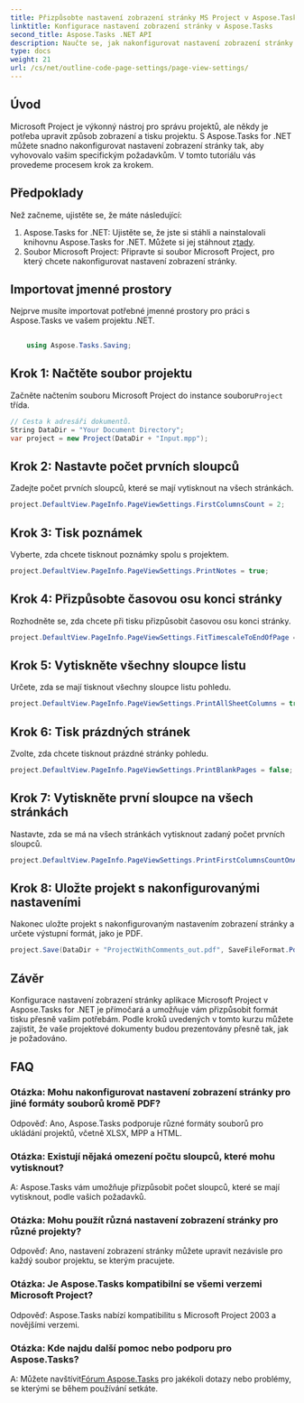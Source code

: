```yaml
---
title: Přizpůsobte nastavení zobrazení stránky MS Project v Aspose.Tasks
linktitle: Konfigurace nastavení zobrazení stránky v Aspose.Tasks
second_title: Aspose.Tasks .NET API
description: Naučte se, jak nakonfigurovat nastavení zobrazení stránky v Aspose.Tasks for .NET, abyste přizpůsobili formát tisku vašich dokumentů Microsoft Project.
type: docs
weight: 21
url: /cs/net/outline-code-page-settings/page-view-settings/
---
```

## Úvod
Microsoft Project je výkonný nástroj pro správu projektů, ale někdy je potřeba upravit způsob zobrazení a tisku projektu. S Aspose.Tasks for .NET můžete snadno nakonfigurovat nastavení zobrazení stránky tak, aby vyhovovalo vašim specifickým požadavkům. V tomto tutoriálu vás provedeme procesem krok za krokem.
## Předpoklady
Než začneme, ujistěte se, že máte následující:
1.  Aspose.Tasks for .NET: Ujistěte se, že jste si stáhli a nainstalovali knihovnu Aspose.Tasks for .NET. Můžete si jej stáhnout z[tady](https://releases.aspose.com/tasks/net/).
2. Soubor Microsoft Project: Připravte si soubor Microsoft Project, pro který chcete nakonfigurovat nastavení zobrazení stránky.

## Importovat jmenné prostory
Nejprve musíte importovat potřebné jmenné prostory pro práci s Aspose.Tasks ve vašem projektu .NET.
```csharp
    
    using Aspose.Tasks.Saving;
```
## Krok 1: Načtěte soubor projektu
 Začněte načtením souboru Microsoft Project do instance souboru`Project` třída.
```csharp
// Cesta k adresáři dokumentů.
String DataDir = "Your Document Directory";
var project = new Project(DataDir + "Input.mpp");
```
## Krok 2: Nastavte počet prvních sloupců
Zadejte počet prvních sloupců, které se mají vytisknout na všech stránkách.
```csharp
project.DefaultView.PageInfo.PageViewSettings.FirstColumnsCount = 2;
```
## Krok 3: Tisk poznámek
Vyberte, zda chcete tisknout poznámky spolu s projektem.
```csharp
project.DefaultView.PageInfo.PageViewSettings.PrintNotes = true;
```
## Krok 4: Přizpůsobte časovou osu konci stránky
Rozhodněte se, zda chcete při tisku přizpůsobit časovou osu konci stránky.
```csharp
project.DefaultView.PageInfo.PageViewSettings.FitTimescaleToEndOfPage = true;
```
## Krok 5: Vytiskněte všechny sloupce listu
Určete, zda se mají tisknout všechny sloupce listu pohledu.
```csharp
project.DefaultView.PageInfo.PageViewSettings.PrintAllSheetColumns = true;
```
## Krok 6: Tisk prázdných stránek
Zvolte, zda chcete tisknout prázdné stránky pohledu.
```csharp
project.DefaultView.PageInfo.PageViewSettings.PrintBlankPages = false;
```
## Krok 7: Vytiskněte první sloupce na všech stránkách
Nastavte, zda se má na všech stránkách vytisknout zadaný počet prvních sloupců.
```csharp
project.DefaultView.PageInfo.PageViewSettings.PrintFirstColumnsCountOnAllPages = true;
```
## Krok 8: Uložte projekt s nakonfigurovanými nastaveními
Nakonec uložte projekt s nakonfigurovaným nastavením zobrazení stránky a určete výstupní formát, jako je PDF.
```csharp
project.Save(DataDir + "ProjectWithComments_out.pdf", SaveFileFormat.Pdf);
```

## Závěr
Konfigurace nastavení zobrazení stránky aplikace Microsoft Project v Aspose.Tasks for .NET je přímočará a umožňuje vám přizpůsobit formát tisku přesně vašim potřebám. Podle kroků uvedených v tomto kurzu můžete zajistit, že vaše projektové dokumenty budou prezentovány přesně tak, jak je požadováno.
## FAQ
### Otázka: Mohu nakonfigurovat nastavení zobrazení stránky pro jiné formáty souborů kromě PDF?
Odpověď: Ano, Aspose.Tasks podporuje různé formáty souborů pro ukládání projektů, včetně XLSX, MPP a HTML.
### Otázka: Existují nějaká omezení počtu sloupců, které mohu vytisknout?
A: Aspose.Tasks vám umožňuje přizpůsobit počet sloupců, které se mají vytisknout, podle vašich požadavků.
### Otázka: Mohu použít různá nastavení zobrazení stránky pro různé projekty?
Odpověď: Ano, nastavení zobrazení stránky můžete upravit nezávisle pro každý soubor projektu, se kterým pracujete.
### Otázka: Je Aspose.Tasks kompatibilní se všemi verzemi Microsoft Project?
Odpověď: Aspose.Tasks nabízí kompatibilitu s Microsoft Project 2003 a novějšími verzemi.
### Otázka: Kde najdu další pomoc nebo podporu pro Aspose.Tasks?
 A: Můžete navštívit[Fórum Aspose.Tasks](https://forum.aspose.com/c/tasks/15) pro jakékoli dotazy nebo problémy, se kterými se během používání setkáte.
